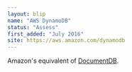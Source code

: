```yaml
---
layout: blip
name: "AWS DynamoDB"
status: "Assess"
first_added: "July 2016"
site: https://aws.amazon.com/dynamodb
---
```

Amazon's equivalent of <a href="azure-documentdb.html">DocumentDB</a>.